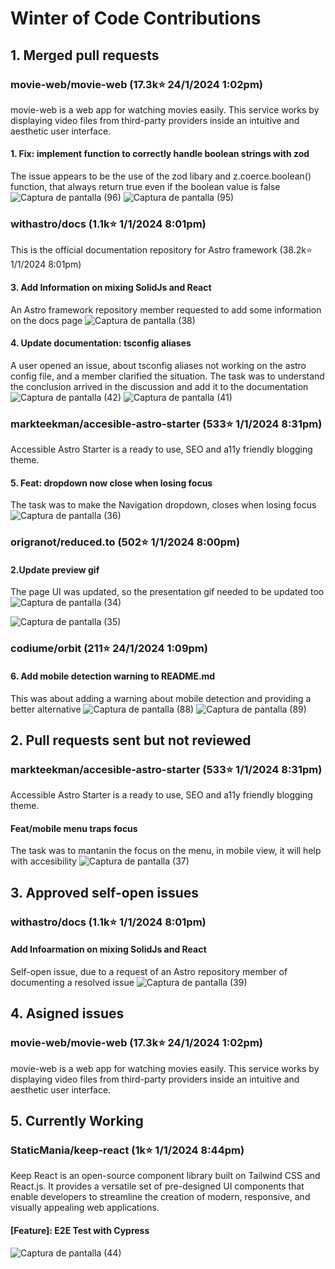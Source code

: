 ﻿# Winter of Code Contributions
 
## 1. Merged pull requests 

### movie-web/movie-web (17.3k⭐ 24/1/2024 1:02pm)
movie-web is a web app for watching movies easily.
This service works by displaying video files from third-party providers inside an intuitive and aesthetic user interface.

#### 1. Fix: implement function to correctly handle boolean strings with zod
The issue appears to be the use of the zod libary and z.coerce.boolean() function, that always return true even if the boolean value is false
![Captura de pantalla (96)](https://github.com/gsi-kevincarrera/Winter-of-Code-Contributions/assets/144747596/3ba38803-d823-4369-afca-5d77360e068e)
![Captura de pantalla (95)](https://github.com/gsi-kevincarrera/Winter-of-Code-Contributions/assets/144747596/d14f00f7-4984-46f2-af8f-7a5405cfd076)

### withastro/docs (1.1k⭐ 1/1/2024 8:01pm)
This is the official documentation repository for Astro framework (38.2k⭐ 1/1/2024 8:01pm)

#### 3. Add Information on mixing SolidJs and React 
An Astro framework repository member requested to add some information on the docs page
![Captura de pantalla (38)](https://github.com/gsi-kevincarrera/Winter-of-Code-Contributions/assets/144747596/0898f6c9-7973-409e-9869-fe322a7a2039)

#### 4. Update documentation: tsconfig aliases
A user opened an issue, about tsconfig aliases not working on the astro config file, and a member clarified the situation. The task was to understand the conclusion arrived
in the discussion and add it to the documentation
![Captura de pantalla (42)](https://github.com/gsi-kevincarrera/Winter-of-Code-Contributions/assets/144747596/6760eb1f-de21-4050-8bba-5610ac7f9b20)
![Captura de pantalla (41)](https://github.com/gsi-kevincarrera/Winter-of-Code-Contributions/assets/144747596/47887eb9-9ee9-4b52-8c1b-44b522c4ee89)

### markteekman/accesible-astro-starter (533⭐ 1/1/2024 8:31pm)
Accessible Astro Starter is a ready to use, SEO and a11y friendly blogging theme.

#### 5. Feat: dropdown now close when losing focus
The task was to make the Navigation dropdown, closes when losing focus
![Captura de pantalla (36)](https://github.com/gsi-kevincarrera/Winter-of-Code-Contributions/assets/144747596/2da79635-f09a-4d44-a5d0-509b860fd5dd)

### origranot/reduced.to (502⭐ 1/1/2024 8:00pm)

#### 2.Update preview gif 
The page UI was updated, so the presentation gif needed to be updated too
![Captura de pantalla (34)](https://github.com/gsi-kevincarrera/Winter-of-Code-Contributions/assets/144747596/e3981c06-f111-4bc2-a251-a7de89accf05)

![Captura de pantalla (35)](https://github.com/gsi-kevincarrera/Winter-of-Code-Contributions/assets/144747596/b8f9f433-12fb-4b8b-afd1-916d3a319725)

### codiume/orbit (211⭐ 24/1/2024 1:09pm)

#### 6. Add mobile detection warning to README.md
This was about adding a warning about mobile detection and providing a better alternative
![Captura de pantalla (88)](https://github.com/gsi-kevincarrera/Winter-of-Code-Contributions/assets/144747596/30511dc0-01b8-4d6c-b03a-2e238590769d)
![Captura de pantalla (89)](https://github.com/gsi-kevincarrera/Winter-of-Code-Contributions/assets/144747596/58199d17-8b3b-485d-9619-586a382a6818)

## 2. Pull requests sent but not reviewed

### markteekman/accesible-astro-starter (533⭐ 1/1/2024 8:31pm)
Accessible Astro Starter is a ready to use, SEO and a11y friendly blogging theme.

#### Feat/mobile menu traps focus
The task was to mantanin the focus on the menu, in mobile view, it will help with accesibility
![Captura de pantalla (37)](https://github.com/gsi-kevincarrera/Winter-of-Code-Contributions/assets/144747596/ad0c5abe-d808-4c4f-9c70-79cb5e793e38)

## 3. Approved self-open issues 

### withastro/docs (1.1k⭐ 1/1/2024 8:01pm)

#### Add Infoarmation on mixing SolidJs and React 
Self-open issue, due to a request of an Astro repository member of documenting a resolved issue
![Captura de pantalla (39)](https://github.com/gsi-kevincarrera/Winter-of-Code-Contributions/assets/144747596/67f44665-4881-447f-893f-d3ba75fa7691)

## 4. Asigned issues

### movie-web/movie-web (17.3k⭐ 24/1/2024 1:02pm)
movie-web is a web app for watching movies easily.
This service works by displaying video files from third-party providers inside an intuitive and aesthetic user interface.

## 5. Currently Working

### StaticMania/keep-react (1k⭐ 1/1/2024 8:44pm)
Keep React is an open-source component library built on Tailwind CSS and React.js. It provides a versatile set of pre-designed UI components that enable developers to streamline the creation of modern, responsive, and visually appealing web applications.

#### [Feature]: E2E Test with Cypress
![Captura de pantalla (44)](https://github.com/gsi-kevincarrera/Winter-of-Code-Contributions/assets/144747596/eeb307fb-f847-4cbc-860e-8944671c66fc)


